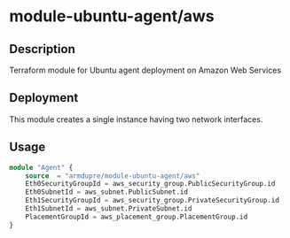 # module-ubuntu-agent/aws

## Description
Terraform module for Ubuntu agent deployment on Amazon Web Services

## Deployment
This module creates a single instance having two network interfaces.

## Usage
```tf
module "Agent" {
	source  = "armdupre/module-ubuntu-agent/aws"
	Eth0SecurityGroupId = aws_security_group.PublicSecurityGroup.id
	Eth0SubnetId = aws_subnet.PublicSubnet.id
	Eth1SecurityGroupId = aws_security_group.PrivateSecurityGroup.id
	Eth1SubnetId = aws_subnet.PrivateSubnet.id
	PlacementGroupId = aws_placement_group.PlacementGroup.id
}
```